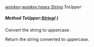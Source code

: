 _[wonkey](../../modules/wonkey/wonkey-module.md):[wonkey.types](../../modules/wonkey/wonkey-types.md).[String](../../modules/wonkey/wonkey-types-string.md).ToUpper_
##### Method ToUpper:[String](../../modules/wonkey/wonkey-types-string.md)(  )
Convert the string to uppercase.

Return the string converted to uppercase.
